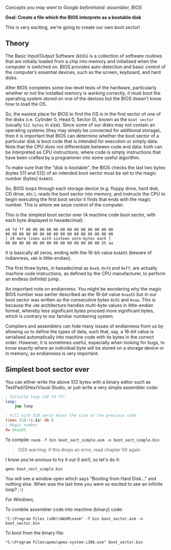 *Concepts you may want to Google beforehand: assembler, BIOS*

**Goal: Create a file which the BIOS interprets as a bootable disk**

This is very exciting, we're going to create our own boot sector!

Theory
------

The Basic Input/Output Software (`BIOS`) is a collection of software routines that are
initially loaded from a chip into memory and initialised when the computer is switched
on. BIOS provides auto-detection and basic control of the computer’s essential devices,
such as the screen, keyboard, and hard disks.

After BIOS completes some low-level tests of the hardware, particularly whether or
not the installed memory is working correctly, it must boot the operating system stored
on one of the devices but the BIOS doesn't know how to load the OS. 

So, the easiest place for BIOS to find the OS is in the first sector of one of the disks
(i.e. Cylinder 0, Head 0, Sector 0), known as the `boot sector` (usually `512 bytes` in size). 
Since some of our disks may not contain an operating systems (they may simply be connected for additional storage),
then it is important that BIOS can determine whether the boot sector of a particular
disk is boot code that is intended for execution or simply data. Note that the CPU does
not differentiate between code and data: both can be interpreted as CPU instructions,
where code is simply instructions that have been crafted by a programmer into some
useful algorithm.

To make sure that the "disk is bootable", the BIOS checks the last two
bytes (bytes 511 and 512) of an intended boot sector must be set to the 
magic number (bytes) `0xAA55`.

So, BIOS loops through each storage device (e.g. floppy drive, hard disk, CD drive, etc.), 
reads the boot sector into memory, and instructs the CPU to begin executing the first boot
sector it finds that ends with the magic number. This is where we seize control of the computer.

This is the simplest boot sector ever (A machine code boot sector, with each byte displayed in
hexadecimal):

```
e9 fd ff 00 00 00 00 00 00 00 00 00 00 00 00 00
00 00 00 00 00 00 00 00 00 00 00 00 00 00 00 00
[ 29 more lines with sixteen zero-bytes each ]
00 00 00 00 00 00 00 00 00 00 00 00 00 00 55 aa
```

It is basically all zeros, ending with the 16-bit value
`0xAA55` (beware of indianness, `x86` is little-endian). 

The first three bytes, in hexadecimal as `0xe9`, `0xfd` and `0xff`, are actually
machine code instructions, as defined by the CPU manufacturer, to perform an
endless (infinite) jump.

An important note on endianness. You might be wondering why the magic BIOS
number was earlier described as the 16-bit value `0xaa55` but in our boot sector was
written as the consecutive bytes `0x55` and `0xaa`. This is because the `x86` architecture
handles multi-byte values in little-endian format, whereby less significant bytes proceed
more significant bytes, which is contrary to our familiar numbering system.

Compilers and assemblers can hide many issues of endianness from us by allowing
us to define the types of data, such that, say, a 16-bit value is serialised automatically
into machine code with its bytes in the correct order. However, it is sometimes useful,
especially when looking for bugs, to know exactly where an individual byte will be stored
on a storage device or in memory, so endianness is very important.

Simplest boot sector ever
-------------------------

You can either write the above 512 bytes
with a binary editor such as TextPad/GHex/Visual Studio, or just write a very
simple assembler code:

```nasm
; Infinite loop (e9 fd ff)
loop:
    jmp loop 

; Fill with 510 zeros minus the size of the previous code
times 510-($-$$) db 0
; Magic number
dw 0xaa55 
```

To compile:
`nasm -f bin boot_sect_simple.asm -o boot_sect_simple.bin`

> OSX warning: if this drops an error, read chapter 00 again

I know you're anxious to try it out (I am!), so let's do it:

`qemu boot_sect_simple.bin`

You will see a window open which says "Booting from Hard Disk..." and
nothing else. When was the last time you were so excited to see an infinite
loop? ;-)

*For Windows,*

To combile assembler code into machine (binary) code:

`"C:\Program Files (x86)\NASM\nasm" -f bin boot_sector.asm -o boot_sector.bin`

To boot from the binary file:

`"C:\Program Files\qemu\qemu-system-i386.exe" boot_sector.bin`

